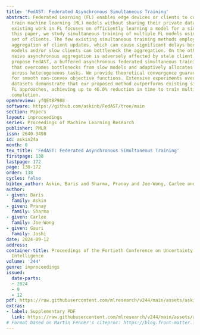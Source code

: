 ```yaml
---
title: 'FedAST: Federated Asynchronous Simultaneous Training'
abstract: Federated Learning (FL) enables edge devices or clients to collaboratively
  train machine learning (ML) models without sharing their private data. Much of the
  existing work in FL focuses on efficiently learning a model for a single task. In
  this paper, we study simultaneous training of multiple FL models using a common
  set of clients. The few existing simultaneous training methods employ synchronous
  aggregation of client updates, which can cause significant delays because large
  models and/or slow clients can bottleneck the aggregation. On the other hand, a
  naive asynchronous aggregation is adversely affected by stale client updates. We
  propose FedAST, a buffered asynchronous federated simultaneous training algorithm
  that overcomes bottlenecks from slow models and adaptively allocates client resources
  across heterogeneous tasks. We provide theoretical convergence guarantees for FedAST
  for smooth non-convex objective functions. Extensive experiments over multiple real-world
  datasets demonstrate that our proposed method outperforms existing simultaneous
  FL approaches, achieving up to 46.0% reduction in time to train multiple tasks to
  completion.
openreview: yfQEtBP988
software: https://github.com/askinb/FedAST/tree/main
section: Papers
layout: inproceedings
series: Proceedings of Machine Learning Research
publisher: PMLR
issn: 2640-3498
id: askin24a
month: 0
tex_title: 'FedAST: Federated Asynchronous Simultaneous Training'
firstpage: 138
lastpage: 172
page: 138-172
order: 138
cycles: false
bibtex_author: Askin, Baris and Sharma, Pranay and Joe-Wong, Carlee and Joshi, Gauri
author:
- given: Baris
  family: Askin
- given: Pranay
  family: Sharma
- given: Carlee
  family: Joe-Wong
- given: Gauri
  family: Joshi
date: 2024-09-12
address:
container-title: Proceedings of the Fortieth Conference on Uncertainty in Artificial
  Intelligence
volume: '244'
genre: inproceedings
issued:
  date-parts:
  - 2024
  - 9
  - 12
pdf: https://raw.githubusercontent.com/mlresearch/v244/main/assets/askin24a/askin24a.pdf
extras:
- label: Supplementary PDF
  link: https://raw.githubusercontent.com/mlresearch/v244/main/assets/assets/askin24a/askin24a-supp.pdf
# Format based on Martin Fenner's citeproc: https://blog.front-matter.io/posts/citeproc-yaml-for-bibliographies/
---
```

